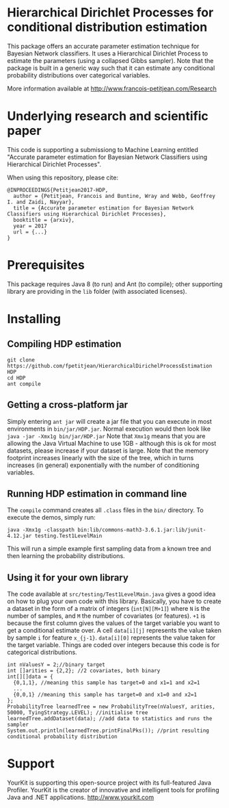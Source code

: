 # Hierarchical Dirichlet Processes for conditional distribution estimation
This package offers an accurate parameter estimation technique for Bayesian Network classifiers. It uses a Hierarchical Dirichlet Process to estimate the parameters (using a collapsed Gibbs sampler). Note that the package is built in a generic way such that it can estimate any conditional probability distributions over categorical variables. 

More information available at http://www.francois-petitjean.com/Research

# Underlying research and scientific paper

This code is supporting a submissiong to Machine Learning entitled "Accurate parameter estimation for Bayesian Network Classifiers using Hierarchical Dirichlet Processes". 

When using this repository, please cite:
```
@INPROCEEDINGS{Petitjean2017-HDP,
  author = {Petitjean, Francois and Buntine, Wray and Webb, Geoffrey I. and Zaidi, Nayyar},
  title = {Accurate parameter estimation for Bayesian Network Classifiers using Hierarchical Dirichlet Processes},
  booktitle = {arxiv},
  year = 2017
  url = {...}
}
```

# Prerequisites

This package requires Java 8 (to run) and Ant (to compile); other supporting library are providing in the `lib` folder (with associated licenses). 

# Installing

## Compiling HDP estimation
```
git clone https://github.com/fpetitjean/HierarchicalDirichelProcessEstimation HDP
cd HDP
ant compile
``` 
## Getting a cross-platform jar
Simply entering `ant jar` will create a jar file that you can execute in most environments in `bin/jar/HDP.jar`. 
Normal execution would then look like
```java -jar -Xmx1g bin/jar/HDP.jar```
Note that `Xmx1g` means that you are allowing the Java Virtual Machine to use 1GB - although this is ok for most datasets, please increase if your dataset is large. Note that the memory footprint increases linearly with the size of the tree, which in turns increases (in general) exponentially with the number of conditioning variables. 

## Running HDP estimation in command line
The `compile` command creates all `.class` files in the `bin/` directory. To execute the demos, simply run:
```
java -Xmx1g -classpath bin:lib/commons-math3-3.6.1.jar:lib/junit-4.12.jar testing.Test1LevelMain
```
This will run a simple example first sampling data from a known tree and then learning the probability distributions. 

## Using it for your own library
The code available at `src/testing/Test1LevelMain.java` gives a good idea on how to plug your own code with this library. 
Basically, you have to create a dataset in the form of a matrix of integers (`int[N][M+1]`) where `N` is the number of samples, and `M` the number of covariates (or features). `+1` is because the first column gives the values of the target variable you want to get a conditional estimate over. A cell `data[i][j]` represents the value taken by sample `i` for feature `x_{j-1}`. `data[i][0]` represents the value taken for the target variable. Things are coded over integers because this code is for categorical distributions. 
```
int nValuesY = 2;//binary target
int []arities = {2,2}; //2 covariates, both binary
int[][]data = {
  {0,1,1}, //meaning this sample has target=0 and x1=1 and x2=1
  ...
  {0,0,1} //meaning this sample has target=0 and x1=0 and x2=1
};
ProbabilityTree learnedTree = new ProbabilityTree(nValuesY, arities, 50000, TyingStrategy.LEVEL); //initialise tree
learnedTree.addDataset(data); //add data to statistics and runs the sampler
System.out.println(learnedTree.printFinalPks()); //print resulting conditional probability distribution
```

# Support
YourKit is supporting this open-source project with its full-featured Java Profiler.
YourKit is the creator of innovative and intelligent tools for profiling Java and .NET applications. http://www.yourkit.com 

